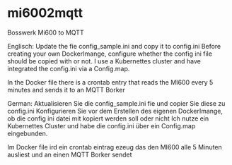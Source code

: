 # mi6002mqtt
Bosswerk Mi600 to MQTT

Englisch:
Update the fie config_sample.ini and copy it to config.ini
Before creating your own DockerImange, configure whether the config ini file should be copied with or not.
I use a Kubernettes cluster and have integrated the config.ini via a Config.map.

In the Docker file there is a crontab entry that reads the MI600 every 5 minutes and sends it to an MQTT Borker


German:
Aktualisieren Sie die config_sample.ini fie und copier Sie diese zu config.ini
Konfigurieren Sie vor dem Erstellen des eigenen DockerImange, ob die config ini datei mit kopiert werden soll oder nicht
Ich nutze ein Kubernettes Cluster und habe die config.ini über ein Config.map eingebunden.

Im Docker file ird ein crontab eintrag ezeug das den MI600 alle 5 Minuten ausliest und an einen MQTT Borker sendet

